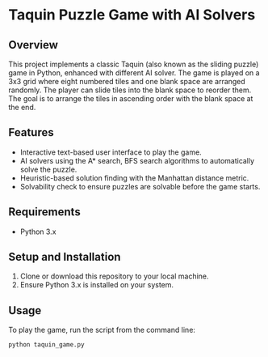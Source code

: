 # Taquin Puzzle Game with AI Solvers

## Overview
This project implements a classic Taquin (also known as the sliding puzzle) game in Python, enhanced with different AI solver. The game is played on a 3x3 grid where eight numbered tiles and one blank space are arranged randomly. The player can slide tiles into the blank space to reorder them. The goal is to arrange the tiles in ascending order with the blank space at the end.

## Features
- Interactive text-based user interface to play the game.
- AI solvers using the A* search, BFS search algorithms to automatically solve the puzzle.
- Heuristic-based solution finding with the Manhattan distance metric.
- Solvability check to ensure puzzles are solvable before the game starts.

## Requirements
- Python 3.x

## Setup and Installation
1. Clone or download this repository to your local machine.
2. Ensure Python 3.x is installed on your system.

## Usage
To play the game, run the script from the command line:

```bash
python taquin_game.py
    